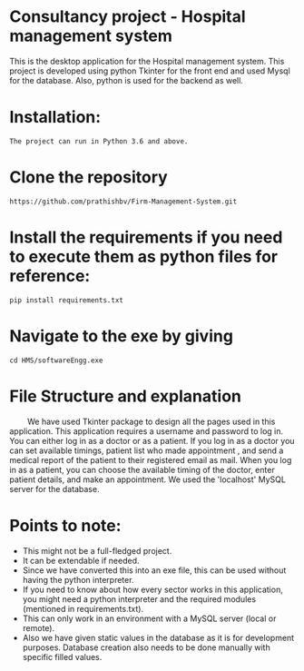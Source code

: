 # Consultancy project - Hospital management system

This is the desktop application for the Hospital management system. This project is developed using python Tkinter for the front end and used Mysql for the database. Also, python is used for the backend as well. 

# Installation:
	The project can run in Python 3.6 and above.
	
# Clone the repository
```
https://github.com/prathishbv/Firm-Management-System.git
```

# Install the requirements if you need to  execute them as python files for reference:
```
pip install requirements.txt
```

# Navigate to the exe by giving
```
cd HMS/softwareEngg.exe
```

# File Structure and explanation
 
&nbsp;&nbsp;&nbsp;&nbsp;&nbsp;&nbsp;&nbsp;&nbsp;We have used Tkinter package to design all the pages used in this application. This application requires a username and password to log in. You can either log in as a doctor or as a patient. If you log in as a doctor you can set available timings, patient list who made appointment
, and send a medical report of the patient to their registered email as mail. When you log in as a patient, you can choose the available timing of the doctor, enter patient details, and make an appointment. We used the 'localhost' MySQL server for the database.

# Points to note:
- This might not be a full-fledged project.
- It can be extendable if needed.
- Since we have converted this into an exe file, this can be used without having the python interpreter.
- If you need to know about how every sector works in this application, you might need a python interpreter and the required modules (mentioned in requirements.txt).
- This can only work in an environment with a MySQL server (local or remote).
- Also we have given static values in the database as it is for development purposes. Database creation also needs to be done manually with specific filled values.


